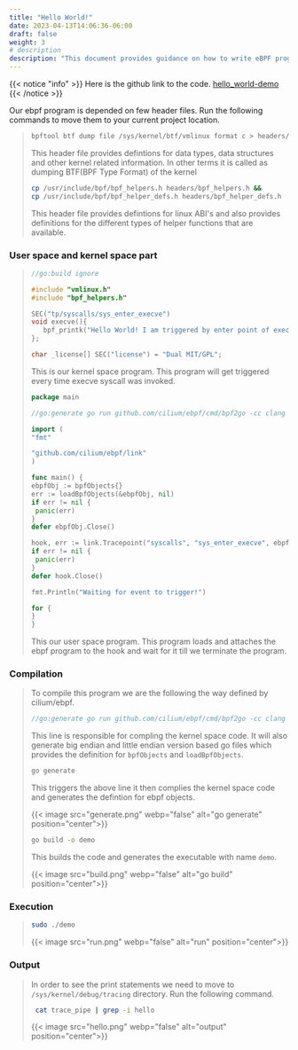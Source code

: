 ```yaml
---
title: "Hello World!"
date: 2023-04-13T14:06:36-06:00
draft: false
weight: 3
# description
description: "This document provides guidance on how to write eBPF programs and their execution flow."
---
```


{{< notice "info" >}}
Here is the github link to the code. [hello_world-demo](https://github.com/c-ravela/hello_world-demo)
{{< /notice >}}

Our ebpf program is depended on few header files. Run the following commands to move them to your current project location.

>```bash
>bpftool btf dump file /sys/kernel/btf/vmlinux format c > headers/vmlinux.h
>```
>
> This header file provides defintions for data types, data structures and other kernel related information. In other terms it is called as dumping BTF(BPF Type Format) of the kernel
>
>```bash
>cp /usr/include/bpf/bpf_helpers.h headers/bpf_helpers.h && 
>cp /usr/include/bpf/bpf_helper_defs.h headers/bpf_helper_defs.h
>```
>
> This header file provides defintions for linux ABI's and also provides definitions for the different types of helper functions that are available.

### User space and kernel space part

>```c
>//go:build ignore
>
>#include "vmlinux.h"
>#include "bpf_helpers.h"
>
>SEC("tp/syscalls/sys_enter_execve")
>void execve(){
>    bpf_printk("Hello World! I am triggered by enter point of execve.");
>};
>
>char _license[] SEC("license") = "Dual MIT/GPL";
>```
>
>This is our kernel space program. This program will get triggered every time execve syscall was invoked.
>
>```go
>package main
>
>//go:generate go run github.com/cilium/ebpf/cmd/bpf2go -cc clang -cflags $BPF_CFLAGS bpf index.bpf.c -- -I./headers
>
>import (
> "fmt"
> 
> "github.com/cilium/ebpf/link"
>)
>
>func main() {
> ebpfObj := bpfObjects{}
> err := loadBpfObjects(&ebpfObj, nil)
> if err != nil {
>  panic(err)
> }
> defer ebpfObj.Close()
>
> hook, err := link.Tracepoint("syscalls", "sys_enter_execve", ebpfObj.Execve, nil)
> if err != nil {
>  panic(err)
> }
> defer hook.Close()
>
> fmt.Println("Waiting for event to trigger!")
> 
> for {
> }
>}
>```
>
>This our user space program. This program loads and attaches the ebpf program to the hook and wait for it till we terminate the program.

### Compilation
>
> To compile this program we are the following the way defined by cilium/ebpf.
>
> ```go
> //go:generate go run github.com/cilium/ebpf/cmd/bpf2go -cc clang -cflags $BPF_CFLAGS bpf index.bpf.c -- -I./headers
> ```
>
> This line is responsible for compling the kernel space code. It will also generate big endian and little endian version based go files which provides the definition for `bpfObjects` and `loadBpfObjects`.
>
> ```bash
> go generate
> ```
>
> This triggers the above line it then complies the kernel space code and generates the defintion for ebpf objects.
>
>
> {{< image src="generate.png" webp="false" alt="go generate" position="center">}}
>
> ```bash
> go build -o demo
>
> ```
>
> This builds the code and generates the executable with name `demo`.
>
> {{< image src="build.png" webp="false" alt="go build" position="center">}}
>
### Execution
>
> ```bash
> sudo ./demo
> ```
>
> {{< image src="run.png" webp="false" alt="run" position="center">}}
>

### Output
>
> In order to see the print statements we need to move to `/sys/kernel/debug/tracing` directory. Run the following command.
>
> ```bash
>  cat trace_pipe | grep -i hello
> ```
>
> {{< image src="hello.png" webp="false" alt="output" position="center">}}
